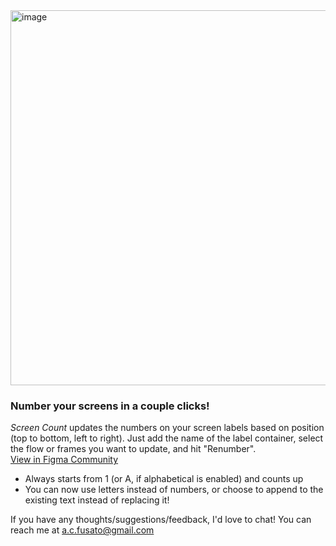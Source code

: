 <img width="600" alt="image" src="https://github.com/user-attachments/assets/e82de5e7-d753-4cf3-b2f2-ead25c3215f6" />
<br> 

### Number your screens in a couple clicks!

_Screen Count_ updates the numbers on your screen labels based on position (top to bottom, left to right). Just add the name of the label container, select the flow or frames you want to update, and hit "Renumber".  
[View in Figma Community](https://www.figma.com/community/plugin/1519388496828481119/screen-count)

- Always starts from 1 (or A, if alphabetical is enabled) and counts up
- You can now use letters instead of numbers, or choose to append to the existing text instead of replacing it!

If you have any thoughts/suggestions/feedback, I'd love to chat! You can reach me at a.c.fusato@gmail.com
